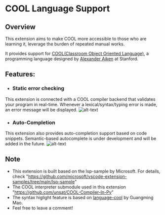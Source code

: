 # COOL Language Support

## Overview
This extension aims to make COOL more accessible to those who are learning it, leverage the burden of repeated manual works. 

It provides support for [COOL(Classroom Object Oriented Language)](http://theory.stanford.edu/~aiken/software/cool/cool.html), a programming language designed by [Alexander Aiken](http://theory.stanford.edu/~aiken/) at Stanford. 




## Features:

- ### Static error checking
 This extension is connected with a COOL compiler backend that validates your program in real-time. 
 Whenever a lexical/syntax/typing error is made, an error message will be displayed. 
 ![alt-text](https://raw.githubusercontent.com/unsat/COOL-Language-Support/main/GIFs/error_message.gif)

- ### Auto-Completion
 This extension also provides auto-completion support based on code snippets.
 Semantic-based autocomplete is under development and will be added in the future.
 ![alt-text](https://raw.githubusercontent.com/unsat/COOL-Language-Support/main/GIFs/COOL_snippet.gif)

## Note
 - This extension is built based on the lsp-sample by Microsoft. For details, check "https://github.com/microsoft/vscode-extension-samples/tree/main/lsp-sample"
 - The COOL interpreter submodule used in this extension "https://github.com/unsat/COOL-Compiler-In-Py"
 - The syntax higlight feature is based on [language-cool](https://marketplace.visualstudio.com/items?itemName=maoguangming.cool) by Guangming Mao.
 - Feel free to leave a comment!
